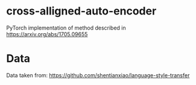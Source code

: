 # cross-alligned-auto-encoder
PyTorch implementation of method described in https://arxiv.org/abs/1705.09655

# Data
Data taken from: https://github.com/shentianxiao/language-style-transfer
